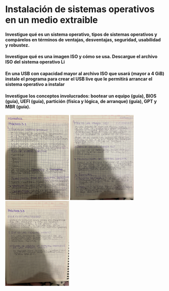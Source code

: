 # Instalación de sistemas operativos en un medio extraible
#### Investigue qué es un sistema operativo, tipos de sistemas operativos y compárelos en términos de ventajas, desventajas, seguridad, usabilidad y robustez.
#### Investigue qué es una imagen ISO y cómo se usa. Descargue el archivo ISO del sistema operativo Li
#### En una USB con capacidad mayor al archivo ISO que usará (mayor a 4 GiB) instale el programa para crear el USB live que le permitirá arrancar el sistema operativo a instalar
#### Investigue los conceptos involucrados: bootear un equipo (guía), BIOS (guía), UEFI (guía), partición (física y lógica, de arranque) (guía), GPT y MBR (guía).
<img src="imagenes/IMG-4819.jpg"  width="40%"/>
<img src="imagenes/IMG-4820.jpg"  width="40%"/>
<img src="imagenes/IMG-4821.jpg"  width="40%"/>
